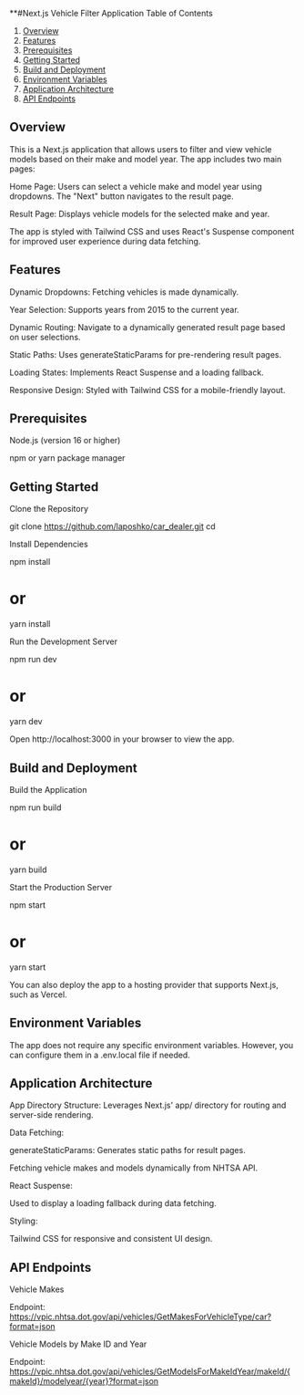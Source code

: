 **#Next.js Vehicle Filter Application
 Table of Contents
1. [Overview](#overview)
2. [Features](#features)
3. [Prerequisites](#prerequisites)
4. [Getting Started](#getting-started)
5. [Build and Deployment](#build-and-deployment)
6. [Environment Variables](#environment-variables)
7. [Application Architecture](#application-architecture)
8. [API Endpoints](#api-endpoints)

## Overview

This is a Next.js application that allows users to filter and view vehicle models based on their make and model year. The app includes two main pages:

Home Page: Users can select a vehicle make and model year using dropdowns. The "Next" button navigates to the result page.

Result Page: Displays vehicle models for the selected make and year.

The app is styled with Tailwind CSS and uses React's Suspense component for improved user experience during data fetching.

## Features

Dynamic Dropdowns: Fetching vehicles is made dynamically.

Year Selection: Supports years from 2015 to the current year.

Dynamic Routing: Navigate to a dynamically generated result page based on user selections.

Static Paths: Uses generateStaticParams for pre-rendering result pages.

Loading States: Implements React Suspense and a loading fallback.

Responsive Design: Styled with Tailwind CSS for a mobile-friendly layout.

## Prerequisites

Node.js (version 16 or higher)

npm or yarn package manager

## Getting Started

Clone the Repository

git clone https://github.com/laposhko/car_dealer.git
cd <your-local-path-to-project>

Install Dependencies

npm install
# or
yarn install

Run the Development Server

npm run dev
# or
yarn dev

Open http://localhost:3000 in your browser to view the app.

## Build and Deployment

Build the Application

npm run build
# or
yarn build

Start the Production Server

npm start
# or
yarn start

You can also deploy the app to a hosting provider that supports Next.js, such as Vercel.

## Environment Variables

The app does not require any specific environment variables. However, you can configure them in a .env.local file if needed.

## Application Architecture

App Directory Structure: Leverages Next.js' app/ directory for routing and server-side rendering.

Data Fetching:

generateStaticParams: Generates static paths for result pages.

Fetching vehicle makes and models dynamically from NHTSA API.

React Suspense:

Used to display a loading fallback during data fetching.

Styling:

Tailwind CSS for responsive and consistent UI design.

## API Endpoints

Vehicle Makes

Endpoint: https://vpic.nhtsa.dot.gov/api/vehicles/GetMakesForVehicleType/car?format=json

Vehicle Models by Make ID and Year

Endpoint: https://vpic.nhtsa.dot.gov/api/vehicles/GetModelsForMakeIdYear/makeId/{makeId}/modelyear/{year}?format=json

